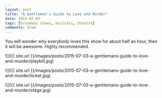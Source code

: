 ```yaml
---
layout: post
title: "A Gentleman's Guide to Love and Murder"
date: 2015-07-03
tags: [broadway shows, musicals, theatre]
comments: true
---
```

You will wonder why everybody loves this show for about half an hour, then it will be awesome. Highly recommended.

![]({{ site.url }}/images/posts/2015-07-03-a-gentlemans-guide-to-love-and-murder/playbill.jpg)

![]({{ site.url }}/images/posts/2015-07-03-a-gentlemans-guide-to-love-and-murder/ticket.jpg)

![]({{ site.url }}/images/posts/2015-07-03-a-gentlemans-guide-to-love-and-murder/stage.jpg)
